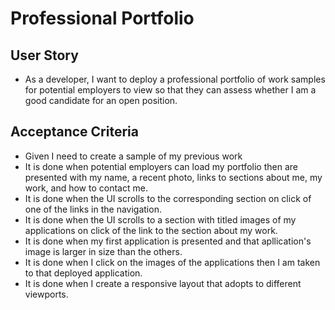 # Professional Portfolio

## User Story
* As a developer, I want to deploy a professional portfolio of work samples for potential employers to view so that they can assess whether I am a good candidate for an open position.

## Acceptance Criteria
* Given I need to create a sample of my previous work
* It is done when potential employers can load my portfolio then are presented with my name, a recent photo, links to sections about me, my work, and how to contact me.
* It is done when the UI scrolls to the corresponding section on click of one of the links in the navigation.
* It is done when the UI scrolls to a section with titled images of my applications on click of the link to the section about my work.
* It is done when my first application is presented and that apllication's image is larger in size than the others.
* It is done when I click on the images of the applications then I am taken to that deployed application.
* It is done when I create a responsive layout that adopts to different viewports.
